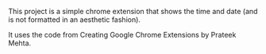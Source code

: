 This project is a simple chrome extension that shows the time and date (and is not formatted in an aesthetic fashion).

It uses the code from Creating Google Chrome Extensions by Prateek Mehta.  
